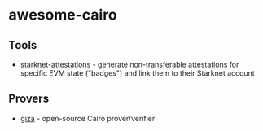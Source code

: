 awesome-cairo
=============

## Tools

 * [starknet-attestations](https://github.com/maxgillett/starknet-attestations) - generate non-transferable attestations for specific EVM state ("badges") and link them to their Starknet account

## Provers

 * [giza](https://github.com/maxgillett/giza) - open-source Cairo prover/verifier
